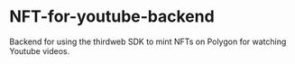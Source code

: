 # NFT-for-youtube-backend
Backend for using the thirdweb SDK to mint NFTs on Polygon for watching Youtube videos.
